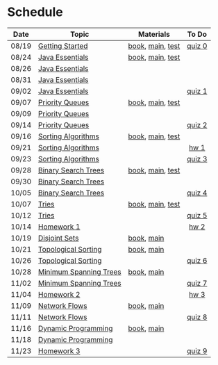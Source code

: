 # Schedule

| Date | Topic | Materials | To Do |
|:---:|---|---|:---:|
|08/19| [Getting Started](https://emory.zoom.us/rec/share/3NdrH4He5D5OHInCzFPcAocZD5TPeaa81XcY-acOzUnhn2hLi4-a5rCElFMxd2zY) | [book](https://emory.gitbook.io/dsa-java/getting-started), [main](../src/main/java/edu/emory/cs/utils), [test](../src/test/java/edu/emory/cs/utils) | [quiz 0](https://canvas.emory.edu/courses/76034/assignments/345083) |
|08/24| [Java Essentials](https://emory.zoom.us/rec/share/7JFFC4n55EdIZLOS9ALzHaIcGI_deaa81CVN_6IEzBkLLrTHjm2qeypF3o5GGb2p) | [book](https://emory.gitbook.io/dsa-java/java-essentials), [main](../src/main/java/edu/emory/cs/algebraic), [test](../src/test/java/edu/emory/cs/algebraic) | |
|08/26| [Java Essentials](https://emory.zoom.us/rec/share/--t2MZus7XhJZ43t0xD8ZaE5RJ7gX6a8hyFPrqYJzEq5EauMN41Byvc_tMZyFYKa) | | |
|08/31| [Java Essentials](https://emory.zoom.us/rec/share/tMMsAe3aqltIYpHz2BzfWYkHM4O_eaa8hHIarKZZnR5E8nIOfU61JnBMBh1CF-KF) | | |
|09/02| [Java Essentials](https://emory.zoom.us/rec/share/S--sbobV_7w8bWKcgJtwJ28-lCtmWW4vRuvvBly0cdY6QnNiGiCSW-3hAwHYZS_2.vG4rNR1Y1EEWvh5R) | | [quiz 1](https://canvas.emory.edu/courses/76034/assignments/346026) |
|09/07| [Priority Queues](https://emory.zoom.us/rec/share/DVMf6c2WU_n6w-AcBTaWjLpcNpp3x449S8KQz9ljwskniU8s4dudP2DzaWQlFCA.sKP1vlgXDjj5vK7C) | [book](https://emory.gitbook.io/dsa-java/priority-queues), [main](../src/main/java/edu/emory/cs/queue), [test](../src/test/java/edu/emory/cs/queue) | |
|09/09| [Priority Queues](https://emory.zoom.us/rec/share/Wm3gHZgt7QpFnsHZ0cj4yPUWA0eHcYyqmBabufO4sBnqnDIO4f01O0W9qDGMW7Q8.JSR5KwQUcJvJcP0y) | | |
|09/14| [Priority Queues](https://emory.zoom.us/rec/share/Z3X64yGo07pAHv975fMk6c4eASrfBHOJ1emsFENlojwiU5ELuL_4DKPX16_XbXdS.OoGgu61emBxUX3L3) | | [quiz 2](https://canvas.emory.edu/courses/76034/assignments/386413) |
|09/16| [Sorting Algorithms](https://emory.zoom.us/rec/share/x8s80Uevdgfd1dC3gu5eCYnRW2jc4vgl1x1KZnF6zgKOqd6kYd7iE_r2QNonLM0v.uQXg0ljURVJZVmN3) | [book](https://emory.gitbook.io/dsa-java/sorting-algorithms), [main](../src/main/java/edu/emory/cs/sort), [test](../src/test/java/edu/emory/cs/sort) | |
|09/21| [Sorting Algorithms](https://emory.zoom.us/rec/share/DFf08RCNdJkOPORmy3M4RcWzMFtvLfBq2BDMwJTiUS7J6P3RoOXU5WFtDc5JiLRQ.FG54Jx0hCHVcedPB) | | [hw 1](https://canvas.emory.edu/courses/76034/assignments/391370) |
|09/23| [Sorting Algorithms](https://emory.zoom.us/rec/share/uiXNhP026htrIjXBRBuLPYpjoVphL0TLVh5Ha76W_IpBbLciMnRaqOuMkuMqKWHX.x7UkAoHiy8FJxW4n) | | [quiz 3](https://canvas.emory.edu/courses/76034/assignments/392261) | 
|09/28| [Binary Search Trees](https://emory.zoom.us/rec/share/mhRyb-H31IQu3mMAZJFn8Ox9PFVC5u_iuCItYVGpMw8CkNMqbmEnfcYjok0SyKmO.zJjq3K3cTTQSLrY9) | [book](https://emory.gitbook.io/dsa-java/binary-search-trees), [main](../src/main/java/edu/emory/cs/tree), [test](../src/test/java/edu/emory/cs/tree)  | |
|09/30| [Binary Search Trees](https://emory.zoom.us/rec/share/MkwWbtIFV4r6KYI2hV8kUw5g643cwSefJl3FeIgtl137tJNVFSrN4JDZG3Pt19Qf.qyFGJAJ_gsBho6IX) | | |
|10/05| [Binary Search Trees](https://emory.zoom.us/rec/share/4BNd_dgh1rlRr0IoJ1buTgw14kHMM2CNmgxjd_44ZdsU7nlFGZ13G_N6GsIfQ4wq.n1zESZDTD3HIeFQQ) | | [quiz 4](https://canvas.emory.edu/courses/76034/assignments/396465) |
|10/07| [Tries](https://emory.zoom.us/rec/share/AR6PtqaiDN4hQfSYXwrbThtQdIR0Fd-A26VdwDlXJmRCNmt-8jKO_nZ5GgjH6Gw.__gUSUYvMThYDZ88) | [book](https://emory.gitbook.io/dsa-java/tries), [main](../src/main/java/edu/emory/cs/trie), [test](../src/test/java/edu/emory/cs/trie) | |
|10/12| [Tries](https://emory.zoom.us/rec/share/Bnz7t774imZCdpwRfZDeQ9l4VKZ1NeZZRmCHb8-nTWQ4z9N8yIL5l86MBVQXNWBg.F9khycWvYUyItPE1) | | [quiz 5](https://canvas.emory.edu/courses/76034/assignments/399575) |
|10/14| [Homework 1](https://emory.zoom.us/rec/share/Otk202-ZPGS5n8M-5evp5iUeasYWl4_6P9Fe3PFN1S97l2Uzh8cvPD7MguLqFkBI.GK7kqLF_5HHyQSSt) | | [hw 2](https://emory.gitbook.io/dsa-java/tries/homework) |
|10/19| [Disjoint Sets](https://emory.zoom.us/rec/share/DETYfhEuw8UOXM7-m1V-lT5PYsBRAyR0ex3mZ2lYKl-P8hHsX7-y5FVmJkS_9tRv.Ck5FrEMkLLSGD_Zx) | [book](https://emory.gitbook.io/dsa-java/disjoint-sets), [main](../src/main/java/edu/emory/cs/set) | |
|10/21| [Topological Sorting](https://emory.zoom.us/rec/share/ZaZ004n_WlTmCGj-Sq0TK-f0Jr2IUAC8vKSDRS6ivcmWWY1EA3vU1ItE5rBCmfHr.lLsMxAy9Z7SB13hY) | [book](https://emory.gitbook.io/dsa-java/graphs), [main](../src/main/java/edu/emory/cs/graph) |  |
|10/26| [Topological Sorting]() |  | [quiz 6]() |
|10/28| [Minimum Spanning Trees]() | [book](https://emory.gitbook.io/dsa-java/minimum-spanning-trees), [main](../src/main/java/edu/emory/cs/graph/span) | |
|11/02| [Minimum Spanning Trees]() | | [quiz 7]() |
|11/04| [Homework 2]() | | [hw 3]() |
|11/09| [Network Flows]() | [book](https://emory.gitbook.io/dsa-java/network-flows), [main](../src/main/java/edu/emory/cs/graph/flow) | |
|11/11| [Network Flows]() | | [quiz 8]() | 
|11/16| [Dynamic Programming]() | [book](https://emory.gitbook.io/dsa-java/dynamic-programming), [main](../src/main/java/edu/emory/cs/dynamic) | |
|11/18| [Dynamic Programming]() | | |
|11/23| [Homework 3]() | | [quiz 9]() |

<!--  -->
<!-- [Shortest Path Algorithms]() | [md](), [pdf](shortest_path_algorithms.pdf), [main](../src/main/java/edu/emory/cs/graph/path/) | [quiz 8](quiz0.md#quiz-8) | -->
<!-- [Binary Search Trees]() | [md](binary_search_trees.md), [pdf](binary_search_trees.pdf), [main](../src/main/java/edu/emory/cs/tree/) | |  -->
<!-- [Homework 3]() |  | [hw 4]() | -->

